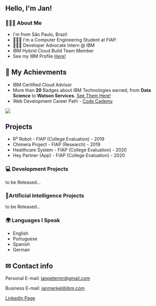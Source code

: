 <!--
**janpeter123/janpeter123** is a ✨ _special_ ✨ repository because its `README.md` (this file) appears on your GitHub profile.
-->
## Hello, I'm Jan!

### 👱🏻‍♂️ About Me
- I'm from São Paulo, Brazil
- 👨🏻‍🎓 I'm a Computer Engineering Student at FIAP.
- 👨🏻‍💻 Developer Advocate Intern @ IBM
- IBM Hybrid Cloud Build Team Member
- See my IBM Profile <a href="https://developer.ibm.com/profiles/janmerkel/" target="_blank">Here!</a>

## 🥇 My Achievments
- IBM Certified Cloud Advisor
- More than **20** Badges about IBM Technologies earned, from **Data Science** to **Watson Services**. <a href="https://www.credly.com/users/jan-peter-merkel/badges">See Them Here!</a>
- Web Development Career Path - <a href="https://www.codecademy.com/profiles/janmerkel">Code Cademy</a>

<img align="center" src="https://github-readme-stats.vercel.app/api/top-langs/?username=janpeter123&theme=light" />



## Projects
 - R³ Robot - FIAP (College Evaluation) - 2019
 - Chimera Project - FIAP (Research) - 2019
 - Healthcare System - FIAP (College Evaluation) - 2020
 - Hey Partner (App) - FIAP (College Evaluation) - 2020


### 💻 Development Projects
to be Released...

### 🤖Artificial Intelligence Projects
to be Released...
 
 <!-- 
 ### 💻 Development
- Maratona Behind the Code 2021 - IBM - 2021


### 🤖Artificial Intelligence


 - People Health Management - IBM + Partner - 2021
 - Contract Analysis - IBM + Partner - 2021
 -->
 ### 🌍 Languages I Speak
  - English
  - Portuguese
  - Spanish
  - German

## ✉ Contact info
Personal E-mail: janpetermr@gmail.com

Business E-mail: janmerkel@ibm.com

<a href="https://www.linkedin.com/in/janpetermerkel/">LinkedIn Page</a>
 
